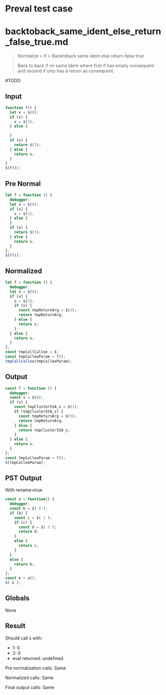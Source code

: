 # Preval test case

# backtoback_same_ident_else_return_false_true.md

> Normalize > If > Backtoback same ident else return false true
>
> Back to back if on same ident where first if has empty consequent and second if only has a return as consequent.

#TODO

## Input

`````js filename=intro
function f() {
  let x = $(0);
  if (x) {
    x = $(1);
  } else {
  
  }
  if (x) {
    return $(3);
  } else {
    return x;
  }
}
$(f());
`````

## Pre Normal

`````js filename=intro
let f = function () {
  debugger;
  let x = $(0);
  if (x) {
    x = $(1);
  } else {
  }
  if (x) {
    return $(3);
  } else {
    return x;
  }
};
$(f());
`````

## Normalized

`````js filename=intro
let f = function () {
  debugger;
  let x = $(0);
  if (x) {
    x = $(1);
    if (x) {
      const tmpReturnArg = $(3);
      return tmpReturnArg;
    } else {
      return x;
    }
  } else {
    return x;
  }
};
const tmpCallCallee = $;
const tmpCalleeParam = f();
tmpCallCallee(tmpCalleeParam);
`````

## Output

`````js filename=intro
const f = function () {
  debugger;
  const x = $(0);
  if (x) {
    const tmpClusterSSA_x = $(1);
    if (tmpClusterSSA_x) {
      const tmpReturnArg = $(3);
      return tmpReturnArg;
    } else {
      return tmpClusterSSA_x;
    }
  } else {
    return x;
  }
};
const tmpCalleeParam = f();
$(tmpCalleeParam);
`````

## PST Output

With rename=true

`````js filename=intro
const a = function() {
  debugger;
  const b = $( 0 );
  if (b) {
    const c = $( 1 );
    if (c) {
      const d = $( 3 );
      return d;
    }
    else {
      return c;
    }
  }
  else {
    return b;
  }
};
const e = a();
$( e );
`````

## Globals

None

## Result

Should call `$` with:
 - 1: 0
 - 2: 0
 - eval returned: undefined

Pre normalization calls: Same

Normalized calls: Same

Final output calls: Same
